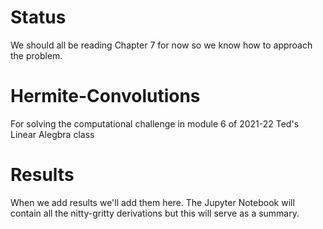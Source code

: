 # Status
We should all be reading Chapter 7 for now so we know how to approach the problem.

# Hermite-Convolutions
For solving the computational challenge in module 6 of 2021-22 Ted's Linear Alegbra class

# Results
When we add results we'll add them here. The Jupyter Notebook will contain all the nitty-gritty derivations but this will serve as a summary.
